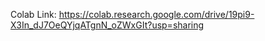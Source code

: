 Colab Link:
https://colab.research.google.com/drive/19pi9-X3In_dJ7OeQYjqATgnN_oZWxGIt?usp=sharing  
